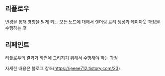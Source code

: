 ## 리플로우

변경을 통해 영향을 받게 되는 모든 노드에 대해서 렌더링 트리 생성과 레이아웃 과정을 수행하는 것

## 리페인트

리플로우의 결과가 화면에 그려지기 위해서 수행해야 하는 과정

자세한 내용은 블로그 참조(https://jeeee712.tistory.com/23)
